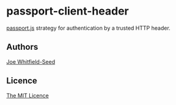 # passport-client-header

[passport.js](http://passportjs.org/) strategy for authentication by a trusted HTTP header.

## Authors

[Joe Whitfield-Seed](http://github.com/jwhitfieldseed)

## Licence

[The MIT Licence](http://opensource.org/licenses/MIT)